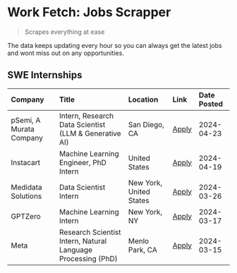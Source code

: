 # Work Fetch: Jobs Scrapper
> Scrapes everything at ease

The data keeps updating every hour so you can always get the latest jobs and wont miss out on any opportunities.

## SWE Internships
<!--START_SECTION:workfetch-->
| Company                 | Title                                                        | Location                | Link                                                                                                                                                                                                                                                                           | Date Posted   |
|:------------------------|:-------------------------------------------------------------|:------------------------|:-------------------------------------------------------------------------------------------------------------------------------------------------------------------------------------------------------------------------------------------------------------------------------|:--------------|
| pSemi, A Murata Company | Intern, Research Data Scientist (LLM & Generative AI)        | San Diego, CA           | [Apply](https://www.linkedin.com/jobs/view/intern-research-data-scientist-llm-generative-ai-at-psemi-a-murata-company-3887074168?position=4&pageNum=0&refId=FELFXdojt8vJNrLfQinzyA%3D%3D&trackingId=kAhK%2BJ6JgPchwVi8Nm%2B8LQ%3D%3D&trk=public_jobs_jserp-result_search-card) | 2024-04-23    |
| Instacart               | Machine Learning Engineer, PhD Intern                        | United States           | [Apply](https://www.linkedin.com/jobs/view/machine-learning-engineer-phd-intern-at-instacart-3901991739?position=2&pageNum=0&refId=FELFXdojt8vJNrLfQinzyA%3D%3D&trackingId=jupPRvRhaTIprNQjuun2Pw%3D%3D&trk=public_jobs_jserp-result_search-card)                              | 2024-04-19    |
| Medidata Solutions      | Data Scientist Intern                                        | New York, United States | [Apply](https://www.linkedin.com/jobs/view/data-scientist-intern-at-medidata-solutions-3810253704?position=8&pageNum=0&refId=FELFXdojt8vJNrLfQinzyA%3D%3D&trackingId=EBeiyXxyZwV%2FoZM7lkNngg%3D%3D&trk=public_jobs_jserp-result_search-card)                                  | 2024-03-26    |
| GPTZero                 | Machine Learning Intern                                      | New York, NY            | [Apply](https://www.linkedin.com/jobs/view/machine-learning-intern-at-gptzero-3860723963?position=7&pageNum=0&refId=FELFXdojt8vJNrLfQinzyA%3D%3D&trackingId=BsmKWe%2FXbc29dcrkLrbceA%3D%3D&trk=public_jobs_jserp-result_search-card)                                           | 2024-03-17    |
| Meta                    | Research Scientist Intern, Natural Language Processing (PhD) | Menlo Park, CA          | [Apply](https://www.linkedin.com/jobs/view/research-scientist-intern-natural-language-processing-phd-at-meta-3858718375?position=9&pageNum=0&refId=FELFXdojt8vJNrLfQinzyA%3D%3D&trackingId=pcnSjEUpY7mRShN8RD1fFQ%3D%3D&trk=public_jobs_jserp-result_search-card)              | 2024-03-15    |
<!--END_SECTION:workfetch-->
